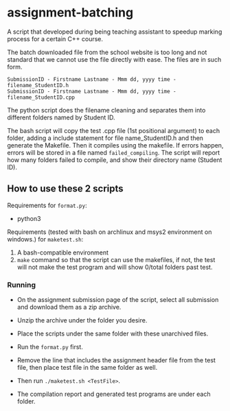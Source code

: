 # assignment-batching
A script that developed during being teaching assistant to speedup marking process for a certain C++ course.

The batch downloaded file from the school website is too long and not standard that we cannot use the file directly with ease. The files are in such form.

```
SubmissionID - Firstname Lastname - Mmm dd, yyyy time - filename_StudentID.h
SubmissionID - Firstname Lastname - Mmm dd, yyyy time - filename_StudentID.cpp
```

The python script does the filename cleaning and separates them into different folders named by Student ID.

The bash script will copy the test .cpp file (1st positional argument) to each folder, adding a include statement for file name_StudentID.h and then generate the Makefile. Then it compiles using the makefile. If errors happen, errors will be stored in a file named `failed_compiling`. The script will report how many folders failed to compile, and show their directory name (Student ID).

 ## How to use these 2 scripts

Requirements for `format.py`:

- python3

Requirements (tested with bash on archlinux and msys2 environment on windows.) for `maketest.sh`:

1. A bash-compatible environment
2. `make` command so that the script can use the makefiles, if not, the test will not make the test program and will show 0/total folders past test.

### Running

- On the assignment submission page of the script, select all submission and download them as a zip archive.

- Unzip the archive under the folder you desire.

- Place the scripts under the same folder with these unarchived files.
- Run the `format.py` first. 
- Remove the line that includes the assignment header file from the test file, then place test file in the same folder as well.
- Then run `./maketest.sh <TestFile>`.
- The compilation report and generated test programs are under each folder.
